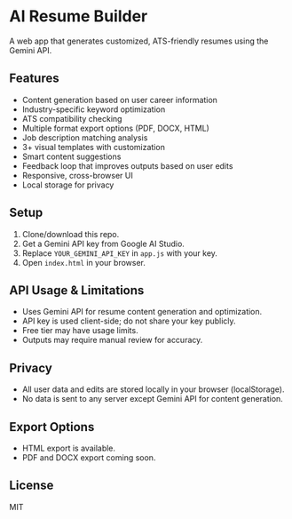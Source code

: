 # AI Resume Builder

A web app that generates customized, ATS-friendly resumes using the Gemini API.

## Features
- Content generation based on user career information
- Industry-specific keyword optimization
- ATS compatibility checking
- Multiple format export options (PDF, DOCX, HTML)
- Job description matching analysis
- 3+ visual templates with customization
- Smart content suggestions
- Feedback loop that improves outputs based on user edits
- Responsive, cross-browser UI
- Local storage for privacy

## Setup
1. Clone/download this repo.
2. Get a Gemini API key from Google AI Studio.
3. Replace `YOUR_GEMINI_API_KEY` in `app.js` with your key.
4. Open `index.html` in your browser.

## API Usage & Limitations
- Uses Gemini API for resume content generation and optimization.
- API key is used client-side; do not share your key publicly.
- Free tier may have usage limits.
- Outputs may require manual review for accuracy.

## Privacy
- All user data and edits are stored locally in your browser (localStorage).
- No data is sent to any server except Gemini API for content generation.

## Export Options
- HTML export is available.
- PDF and DOCX export coming soon.

## License
MIT 